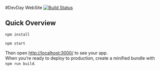 #DevDay WebSite [![Build Status](https://travis-ci.org/devdayit/devday.svg?branch=master)](https://travis-ci.org/devdayit/devday)



## Quick Overview

```sh
npm install

npm start
```

Then open [http://localhost:3000/](http://localhost:3000/) to see your app.<br>
When you’re ready to deploy to production, create a minified bundle with `npm run build`.
